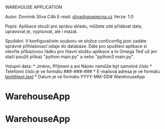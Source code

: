 WAREHOUSE APPLICATION

Autor: Dominik Slíva C4b
E-mail: sliva@spsejecna.cz
Verze: 1.0

Popis:
	Aplikace slouží pro správu skladu, můžete zde přidávat data, upravovat je, vypisovat, ale i mazat.

Spuštění:
	V konfiguračním souboru ve složce conf/config.json zadáte správné přihlašovací údaje do databáze.
	Dále pro spušťení aplikace si otevřte příkazovou řádku pro hlavní složku aplikace a to Omega
	Teď už jen stačí použít příkaz "python main.py" a nebo "python3 main.py".

Vstupní data:
	* Jméno, Příjmení a ani Název nemůže být samotné číslo
	* Telefonní číslo je ve formátu ###-###-###
	* E-mailová adresa je ve formátu text@text.text
	* Datum je ve formátu YYYY-MM-DD# WarehouseApp
# WarehouseApp
# WarehouseApp
